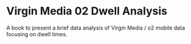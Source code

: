 # Virgin Media 02 Dwell Analysis


A book to present a brief data analysis of Virgin Media / o2 mobile data focusing on dwell times.
